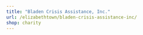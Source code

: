 ```yaml
---
title: "Bladen Crisis Assistance, Inc."
url: /elizabethtown/bladen-crisis-assistance-inc/
shop: charity
---
```

